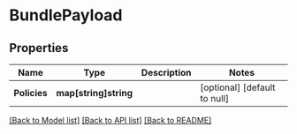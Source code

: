 # BundlePayload

## Properties
Name | Type | Description | Notes
------------ | ------------- | ------------- | -------------
**Policies** | **map[string]string** |  | [optional] [default to null]

[[Back to Model list]](../README.md#documentation-for-models) [[Back to API list]](../README.md#documentation-for-api-endpoints) [[Back to README]](../README.md)

